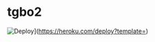 # tgbo2
![Deploy](https://www.herokucdn.com/deploy/button.svg)](https://heroku.com/deploy?template=)
